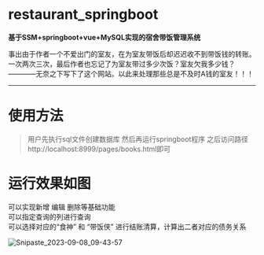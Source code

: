 # restaurant_springboot  

__基于SSM+springboot+vue+MySQL实现的宿舍带饭管理系统__  

事出由于作者一个不爱出门的室友，在为室友带饭后却迟迟收不到带饭钱的转账。一次两次三次，最后作者也忘记了为室友带过多少次饭？室友欠我多少钱？————无奈之下写下了这个网站。以此来处理那些总是不及时A钱的室友！！！  

---
# 使用方法
> 用户先执行sql文件创建数据库
> 然后再运行springboot程序
> 之后访问路径http://localhost:8999/pages/books.html即可

# 运行效果如图

可以实现新增 编辑 删除等基础功能  
可以指定查询的列进行查询  
可以选择对应的“食神” 和 “带饭侠” 进行结账清算，计算出二者对应的债务关系  

![Snipaste_2023-09-08_09-43-57](https://github.com/dumpling02/restaurant_springboot/assets/105651412/255e7469-5c56-4b5e-851b-4ab93a04699f)
